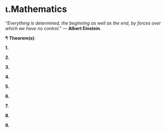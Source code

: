 # ι.Mathematics
<i>“Everything is determined, the beginning as well as the end, by forces over which we have no control.”</i> ― <b>Albert Einstein</b>.

¶ <b>Theorem(s)</b>:

<b>1.</b>

<b>2.</b>

<b>3.</b>

<b>4.</b>

<b>5.</b>

<b>6.</b>

<b>7.</b>

<b>8.</b>

<b>9.</b>
